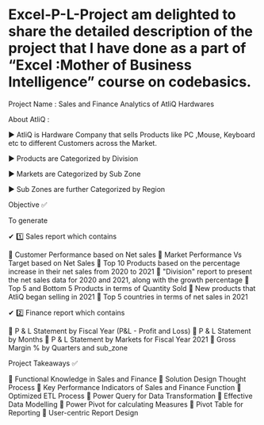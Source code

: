 # Excel-P-L-Project am delighted to share the detailed description of the project that I have done as a part of “Excel :Mother of Business Intelligence” course on codebasics.

Project Name : Sales and Finance Analytics of AtliQ Hardwares

About AtliQ :

▶ AtliQ is Hardware Company that sells Products like PC ,Mouse, Keyboard etc to different Customers across the Market.

 ▶ Products are Categorized by Division

 ▶ Markets are Categorized by Sub Zone

 ▶ Sub Zones are further Categorized by Region

Objective ✅ 

To generate 

 ✔ 1️⃣ Sales report which contains

 🔸 Customer Performance based on Net sales
 🔸 Market Performance Vs Target based on Net Sales
 🔸 Top 10 Products based on the percentage increase in their net sales from 2020 to 2021
 🔸 "Division" report to present the net sales data for 2020 and 2021, along with the growth percentage
 🔸 Top 5 and Bottom 5 Products in terms of Quantity Sold
 🔸 New products that AtliQ began selling in 2021
 🔸 Top 5 countries in terms of net sales in 2021

 ✔ 2️⃣ Finance report which contains

 🔸 P & L Statement by Fiscal Year (P&L - Profit and Loss)
 🔸 P & L Statement by Months
 🔸 P & L Statement by Markets for Fiscal Year 2021
 🔸 Gross Margin % by Quarters and sub_zone

Project Takeaways ✅

 🔸 Functional Knowledge in Sales and Finance
 🔸 Solution Design Thought Process
 🔸 Key Performance Indicators of Sales and Finance Function
 🔸 Optimized ETL Process
 🔸 Power Query for Data Transformation
 🔸 Effective Data Modelling
 🔸 Power Pivot for calculating Measures
 🔸 Pivot Table for Reporting
 🔸 User-centric Report Design

 
